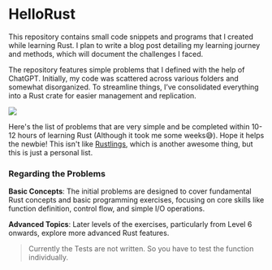 # HelloRust
This repository contains small code snippets and programs that I created while learning Rust. I plan to write a blog post detailing my learning journey and methods, which will document the challenges I faced.

The repository features simple problems that I defined with the help of ChatGPT. Initially, my code was scattered across various folders and somewhat disorganized. To streamline things, I’ve consolidated everything into a Rust crate for easier management and replication.

<img src="https://w7.pngwing.com/pngs/114/914/png-transparent-rust-programming-language-logo-machine-learning-haskell-crab-animals-cartoon-crab-thumbnail.png">

Here's the list of problems that are very simple and be completed within 10-12 hours of learning Rust (Although it took me some weeks😅). Hope it helps the newbie! This isn't like [Rustlings](https://github.com/rust-lang/rustlings), which is another awesome thing, but this is just a personal list.

### Regarding the Problems
**Basic Concepts**: The initial problems are designed to cover fundamental Rust concepts and basic programming exercises, focusing on core skills like function definition, control flow, and simple I/O operations.

**Advanced Topics**: Later levels of the exercises, particularly from Level 6 onwards, explore more advanced Rust features.

>Currently the Tests are not written. So you have to test the function individually.
